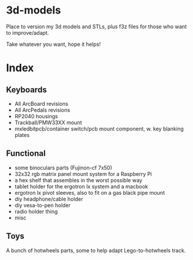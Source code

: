 # 3d-models
Place to version my 3d models and STLs, plus f3z files for those who want to improve/adapt.

Take whatever you want, hope it helps!

# Index
## Keyboards
- All ArcBoard revisions
- All ArcPedals revisions
- RP2040 housings
- Trackball/PMW33XX mount
- mxledbitpcb/container switch/pcb mount component, w. key blanking plates
## Functional
- some binoculars parts (Fujinon-cf 7x50)
- 32x32 rgb matrix panel mount system for a Raspberry Pi
- a hex shelf that assembles in the worst possible way
- tablet holder for the ergotron lx system and a macbook
- ergotron lx pivot sleeves, also to fit on a gas black pipe mount
- diy headphone/cable holder
- diy vesa-to-pen holder
- radio holder thing
- misc
## Toys
A bunch of hotwheels parts, some to help adapt Lego-to-hotwheels track.

